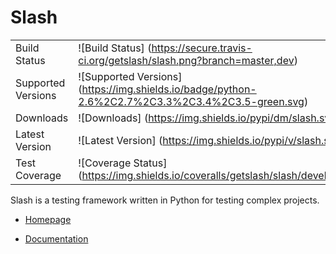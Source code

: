 Slash
=====


|                       |                                                                                    |
|-----------------------|------------------------------------------------------------------------------------|
| Build Status          | ![Build Status] (https://secure.travis-ci.org/getslash/slash.png?branch=master,dev) |
| Supported Versions    | ![Supported Versions] (https://img.shields.io/badge/python-2.6%2C2.7%2C3.3%2C3.4%2C3.5-green.svg)    |
| Downloads             | ![Downloads] (https://img.shields.io/pypi/dm/slash.svg)                       |
| Latest Version        | ![Latest Version] (https://img.shields.io/pypi/v/slash.svg)                  |
| Test Coverage         | ![Coverage Status] (https://img.shields.io/coveralls/getslash/slash/develop.svg)   |




Slash is a testing framework written in Python for testing complex projects. 

* [Homepage](http://getslash.github.io/slash)

* [Documentation](https://slash.readthedocs.org/)

